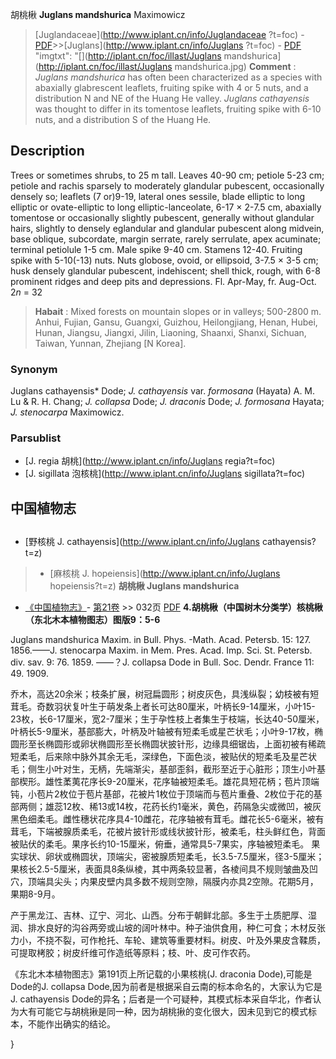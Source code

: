 胡桃楸 **Juglans mandshurica** Maximowicz

> [Juglandaceae](http://www.iplant.cn/info/Juglandaceae ?t=foc) - [PDF](http://iplant.cn/foc/pdf/Juglandaceae.pdf)>>[Juglans](http://www.iplant.cn/info/Juglans ?t=foc) - [PDF](http://www.iplant.cn/foc/pdf/Juglans.pdf)
  "imgtxt": "[](http://iplant.cn/foc/illast/Juglans mandshurica](http://iplant.cn/foc/illast/Juglans mandshurica.jpg)
> **Comment** : 
> *Juglans mandshurica* has often been characterized as a species with abaxially glabrescent leaflets, fruiting spike with 4 or 5 nuts, and a distribution N and NE of the Huang He valley. *Juglans cathayensis* was thought to differ in its tomentose leaflets, fruiting spike with 6-10 nuts, and a distribution S of the Huang He.

## Description

Trees or sometimes shrubs, to 25 m tall. Leaves 40-90 cm; petiole 5-23 cm; petiole and rachis sparsely to moderately glandular pubescent, occasionally densely so; leaflets (7 or)9-19, lateral ones sessile, blade elliptic to long elliptic or ovate-elliptic to long elliptic-lanceolate, 6-17 ×  2-7.5 cm, abaxially tomentose or occasionally slightly pubescent, generally without glandular hairs, slightly to densely eglandular and glandular pubescent along midvein, base oblique, subcordate, margin serrate, rarely serrulate, apex acuminate; terminal petiolule 1-5 cm. Male spike 9-40 cm. Stamens 12-40. Fruiting spike with 5-10(-13) nuts. Nuts globose, ovoid, or ellipsoid, 3-7.5 ×  3-5 cm; husk densely glandular pubescent, indehiscent; shell thick, rough, with 6-8 prominent ridges and deep pits and depressions. Fl. Apr-May, fr. Aug-Oct. 2*n* = 32
> **Habait** : 
> Mixed forests on mountain slopes or in valleys; 500-2800 m. Anhui, Fujian, Gansu, Guangxi, Guizhou, Heilongjiang, Henan, Hubei, Hunan, Jiangsu, Jiangxi, Jilin, Liaoning, Shaanxi, Shanxi, Sichuan, Taiwan, Yunnan, Zhejiang [N Korea].

### Synonym
Juglans cathayensis* Dode; *J. cathayensis* var. *formosana* (Hayata) A. M. Lu & R. H. Chang; *J. collapsa* Dode; *J. draconis* Dode; *J. formosana* Hayata; *J. stenocarpa* Maximowicz.

### Parsublist

* [J.  regia  胡桃](http://www.iplant.cn/info/Juglans regia?t=foc)
* [J.  sigillata  泡核桃](http://www.iplant.cn/info/Juglans sigillata?t=foc)

## 中国植物志
## 
* [野核桃  J.  cathayensis](http://www.iplant.cn/info/Juglans cathayensis?t=z)
> * [麻核桃  J.  hopeiensis](http://www.iplant.cn/info/Juglans hopeiensis?t=z)
**胡桃楸 Juglans mandshurica**

* [《中国植物志》](http://www.iplant.cn/frps)- [第21卷](http://www.iplant.cn/frps/vol/21) >> 032页 [PDF](http://www.iplant.cn/frps/pdf/21/032a.pdf)
**4.胡桃楸（中国树木分类学）核桃楸（东北木本植物图志）图版9：5-6**

Juglans mandshurica Maxim. in Bull. Phys. -Math. Acad. Petersb. 15: 127. 1856.——J. stenocarpa Maxim. in Mem. Pres. Acad. Imp. Sci. St. Petersb. div. sav. 9: 76. 1859. ——？J. collapsa Dode in Bull. Soc. Dendr. France 11: 49. 1909.

乔木，高达20余米；枝条扩展，树冠扁圆形；树皮灰色，具浅纵裂；幼枝被有短茸毛。奇数羽状复叶生于萌发条上者长可达80厘米，叶柄长9-14厘米，小叶15-23枚，长6-17厘米，宽2-7厘米；生于孕性枝上者集生于枝端，长达40-50厘米，叶柄长5-9厘米，基部膨大，叶柄及叶轴被有短柔毛或星芒状毛；小叶9-17枚，椭圆形至长椭圆形或卵状椭圆形至长椭圆状披针形，边缘具细锯齿，上面初被有稀疏短柔毛，后来除中脉外其余无毛，深绿色，下面色淡，被贴伏的短柔毛及星芒状毛；侧生小叶对生，无柄，先端渐尖，基部歪斜，截形至近于心脏形；顶生小叶基部楔形。雄性葇荑花序长9-20厘米，花序轴被短柔毛。雄花具短花柄；苞片顶端钝，小苞片2枚位于苞片基部，花被片1枚位于顶端而与苞片重叠、2枚位于花的基部两侧；雄蕊12枚、稀13或14枚，花药长约1毫米，黄色，药隔急尖或微凹，被灰黑色细柔毛。雌性穗状花序具4-10雌花，花序轴被有茸毛。雌花长5-6毫米，被有茸毛，下端被腺质柔毛，花被片披针形或线状披针形，被柔毛，柱头鲜红色，背面被贴伏的柔毛。果序长约10-15厘米，俯垂，通常具5-7果实，序轴被短柔毛。 果实球状、卵状或椭圆状，顶端尖，密被腺质短柔毛，长3.5-7.5厘米，径3-5厘米；果核长2.5-5厘米，表面具8条纵棱，其中两条较显著，各棱间具不规则皱曲及凹穴，顶端具尖头；内果皮壁内具多数不规则空隙，隔膜内亦具2空隙。花期5月，果期8-9月。

产于黑龙江、吉林、辽宁、河北、山西。分布于朝鲜北部。多生于土质肥厚、湿润、排水良好的沟谷两旁或山坡的阔叶林中。种子油供食用，种仁可食；木材反张力小，不挠不裂，可作枪托、车轮、建筑等重要材料。树皮、叶及外果皮含鞣质，可提取栲胶；树皮纤维可作造纸等原料；枝、叶、皮可作农药。

《东北木本植物图志》第191页上所记载的小果核桃(J. draconia Dode),可能是 Dode的J. collapsa Dode,因为前者是根据采自云南的标本命名的，大家认为它是 J. cathayensis Dode的异名；后者是一个可疑种，其模式标本采自华北，作者认为大有可能它与胡桃揪是同一种，因为胡桃揪的变化很大，因未见到它的模式标本，不能作出确实的结论。

}